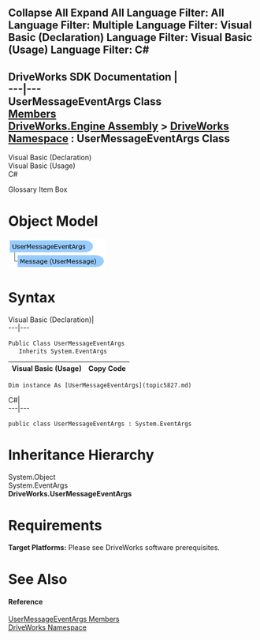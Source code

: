        

 Collapse All Expand All  Language Filter: All  Language Filter: Multiple  Language Filter: Visual Basic (Declaration) Language Filter: Visual Basic (Usage) Language Filter: C#  
---  
DriveWorks SDK Documentation  |   
---|---  
UserMessageEventArgs Class   
[Members](topic5828.md)   
[DriveWorks.Engine Assembly](topic2156.md) > [DriveWorks Namespace](topic2159.md) : UserMessageEventArgs Class  
---  
  
Visual Basic (Declaration)    
Visual Basic (Usage)    
C# 

Glossary Item Box

# Object Model

![](dotnetdiagramimages/image301.png)

# Syntax

Visual Basic (Declaration)|   
---|---  
      
    
    Public Class UserMessageEventArgs 
       Inherits System.EventArgs  
  
Visual Basic (Usage)| Copy Code  
---|---  
      
    
    Dim instance As [UserMessageEventArgs](topic5827.md)  
  
C#|   
---|---  
      
    
    public class UserMessageEventArgs : System.EventArgs   
  
# Inheritance Hierarchy

System.Object  
System.EventArgs  
**DriveWorks.UserMessageEventArgs**  


# Requirements

**Target Platforms:** Please see DriveWorks software prerequisites.

# See Also

#### Reference

[UserMessageEventArgs Members](topic5828.md)   
[DriveWorks Namespace](topic2159.md)


